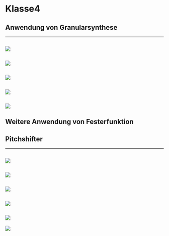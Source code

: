 # Klasse4


## Anwendung von Granularsynthese

---
![](Klasse4/gra1.png)
---
![](Klasse4/gra2.png)
---
![](Klasse4/gra3.png)
---
![](Klasse4/gra4.png)
---
![](Klasse4/gra5.png)
---


## Weitere Anwendung von Festerfunktion

## Pitchshifter

---
![](Klasse4/pitchshifter1.png)
---
![](Klasse4/pitchshifter2.png)
---
![](Klasse4/pitchshifter3.png)
---
![](Klasse4/pitchshifter2.png)
---
![](Klasse4/pitchshifter5.png)
---
![](Klasse4/pitchshifter6.png)

